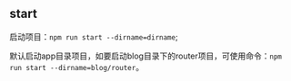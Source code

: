 ## start


启动项目：`npm run start --dirname=dirname`;

默认启动app目录项目，如要启动blog目录下的router项目，可使用命令：`npm run start --dirname=blog/router`。

